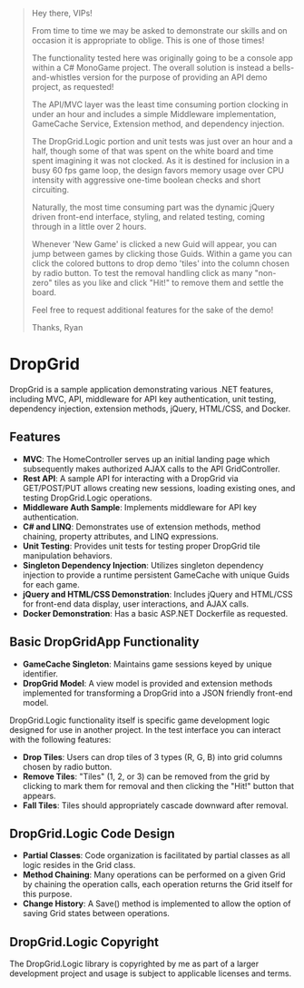 > Hey there, VIPs!
>
> From time to time we may be asked to demonstrate our skills and on occasion it is appropriate to oblige. This is one of those times!
> 
> The functionality tested here was originally going to be a console app within a C# MonoGame project.
> The overall solution is instead a bells-and-whistles version for the purpose of providing an API demo project, as requested!
>
> The API/MVC layer was the least time consuming portion clocking in under an hour and includes a simple Middleware implementation, GameCache Service, Extension method, and dependency injection.
>
> The DropGrid.Logic portion and unit tests was just over an hour and a half, though some of that was spent on the white board and time spent imagining it was not clocked.
> As it is destined for inclusion in a busy 60 fps game loop, the design favors memory usage over CPU intensity with aggressive one-time boolean checks and short circuiting.
>
> Naturally, the most time consuming part was the dynamic jQuery driven front-end interface, styling, and related testing, coming through in a little over 2 hours.
>
> Whenever 'New Game' is clicked a new Guid will appear, you can jump between games by clicking those Guids.
> Within a game you can click the colored buttons to drop demo 'tiles' into the column chosen by radio button.
> To test the removal handling click as many "non-zero" tiles as you like and click "Hit!" to remove them and settle the board.
>
> Feel free to request additional features for the sake of the demo!
>
> Thanks,
> Ryan

# DropGrid

DropGrid is a sample application demonstrating various .NET features, including MVC, API, middleware for API key authentication, unit testing, dependency injection, extension methods, jQuery, HTML/CSS, and Docker.

## Features

- **MVC**: The HomeController serves up an initial landing page which subsequently makes authorized AJAX calls to the API GridController.
- **Rest API**: A sample API for interacting with a DropGrid via GET/POST/PUT allows creating new sessions, loading existing ones, and testing DropGrid.Logic operations.
- **Middleware Auth Sample**: Implements middleware for API key authentication.
- **C# and LINQ**: Demonstrates use of extension methods, method chaining, property attributes, and LINQ expressions.
- **Unit Testing**: Provides unit tests for testing proper DropGrid tile manipulation behaviors.
- **Singleton Dependency Injection**: Utilizes singleton dependency injection to provide a runtime persistent GameCache with unique Guids for each game.
- **jQuery and HTML/CSS Demonstration**: Includes jQuery and HTML/CSS for front-end data display, user interactions, and AJAX calls.
- **Docker Demonstration**: Has a basic ASP.NET Dockerfile as requested.

## Basic DropGridApp Functionality

- **GameCache Singleton**: Maintains game sessions keyed by unique identifier.
- **DropGrid Model**: A view model is provided and extension methods implemented for transforming a DropGrid into a JSON friendly front-end model.

DropGrid.Logic functionality itself is specific game development logic designed for use in another project. In the test interface you can interact with the following features:

- **Drop Tiles**: Users can drop tiles of 3 types (R, G, B) into grid columns chosen by radio button.
- **Remove Tiles**: "Tiles" (1, 2, or 3) can be removed from the grid by clicking to mark them for removal and then clicking the "Hit!" button that appears.
- **Fall Tiles**: Tiles should appropriately cascade downward after removal.

## DropGrid.Logic Code Design

- **Partial Classes**: Code organization is facilitated by partial classes as all logic resides in the Grid class.
- **Method Chaining**: Many operations can be performed on a given Grid by chaining the operation calls, each operation returns the Grid itself for this purpose.
- **Change History**: A Save() method is implemented to allow the option of saving Grid states between operations.

## DropGrid.Logic Copyright

The DropGrid.Logic library is copyrighted by me as part of a larger development project and usage is subject to applicable licenses and terms.

